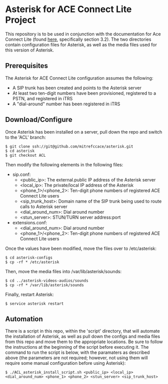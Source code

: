 # **Asterisk for ACE Connect Lite Project**

This repository is to be used in conjunction with the documentation for Ace Connect Lite (found [here](https://github.com/mitrefccace/aceconnectlite-public/blob/master/docs/ACE-Connect-Lite-Proof-of-Concept-for-PR-10-28-2016-Final.pdf), specifically section 3.2). The two directories contain configuration files for Asterisk, as well as the media files used for this version of Asterisk.

## Prerequisites

The Asterisk for ACE Connect Lite configuration assumes the following:

* A SIP trunk has been created and points to the Asterisk server
* At least two ten-digit numbers have been provisioned, registered to a PSTN, and registered in iTRS
* A "dial-around" number has been registered in iTRS

## Download/Configure

Once Asterisk has been installed on a server, pull down the repo and switch to the 'ACL' branch:


```
$ git clone ssh://git@github.com/mitrefccace/asterisk.git
$ cd asterisk
$ git checkout ACL
```

Then modify the following elements in the following files:

* sip.conf:
    * <public_ip>: The external.public IP address of the Asterisk server
    * <local_ip>: The private/local IP address of the Asterisk 
    * <phone_1>/<phone_2>: Ten-digit phone numbers of registered ACE Connect Lite users
    * <sip_trunk_host>: Domain name of the SIP trunk being used to route calls to Asterisk server
	* <dial_around_num>: Dial around number
	* <stun_server>: STUN/TURN server address:port
* extensions.conf:
	* <dial_around_num>: Dial around number
	* <phone_1>/<phone_2>: Ten-digit phone numbers of registered ACE Connect Lite users
    
Once the values have been modified, move the files over to /etc/asterisk:

```
$ cd asterisk-configs
$ cp -rf * /etc/asterisk
```

Then, move the media files into /var/lib/asterisk/sounds:

```
$ cd ../asterisk-videos-audios/sounds
$ cp -rf * /var/lib/asterisk/sounds
```

Finally, restart Asterisk:

```
$ service asterisk restart
```

## Automation

There is a script in this repo, within the 'script' directory, that will automate the installation of Asterisk, as well as 
pull down the configs and media files from this repo and move them to the appropriate locations. Be sure to follow the instructions
at the beginning of the script before executing it. The command to run the script is below, with the paramaters as described above (the
parameters are not required; however, not using them will require some manual configuration before using Asterisk):

```
$ ./ACL_asterisk_install_script.sh <public_ip> <local_ip> <dial_around_num> <phone_1> <phone_2> <stun_server> <sip_trunk_host>
```